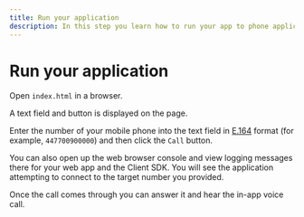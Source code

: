 ```yaml
---
title: Run your application
description: In this step you learn how to run your app to phone application.
---
```


# Run your application

Open `index.html` in a browser.

A text field and button is displayed on the page.

Enter the number of your mobile phone into the text field in [E.164](/concepts/guides/glossary#e-164-format) format (for example, `447700900000`) and then click the `Call` button.

You can also open up the web browser console and view logging messages there for your web app and the Client SDK. You will see the application attempting to connect to the target number you provided.

Once the call comes through you can answer it and hear the in-app voice call.
